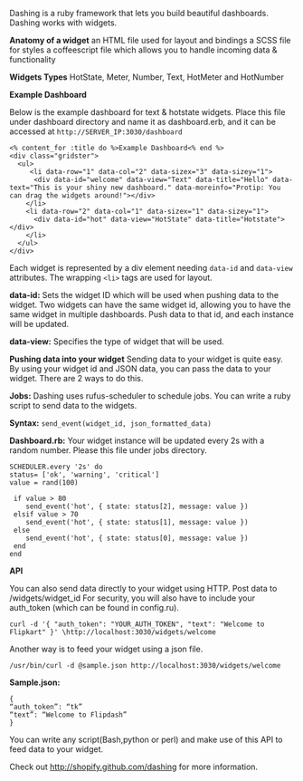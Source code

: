 Dashing is a ruby framework that lets you build beautiful dashboards. Dashing works with widgets. 

**Anatomy of a widget**
an HTML file used for layout and bindings
a SCSS file for styles
a coffeescript file which allows you to handle incoming data & functionality

**Widgets Types** HotState, Meter, Number, Text, HotMeter and HotNumber

**Example Dashboard**

Below is the example dashboard for text & hotstate widgets. Place this file under dashboard directory and name it as dashboard.erb, and it can be accessed at `http://SERVER_IP:3030/dashboard`

```
<% content_for :title do %>Example Dashboard<% end %>
<div class="gridster">
  <ul>
     <li data-row="1" data-col="2" data-sizex="3" data-sizey="1">
      <div data-id="welcome" data-view="Text" data-title="Hello" data-text="This is your shiny new dashboard." data-moreinfo="Protip: You can drag the widgets around!"></div>
    </li>
    <li data-row="2" data-col="1" data-sizex="1" data-sizey="1">
      <div data-id="hot" data-view="HotState" data-title="Hotstate"></div>
    </li>
  </ul>
</div>
```

Each widget is represented by a div element needing `data-id` and `data-view` attributes. The wrapping `<li>` tags are used for layout.

**data-id:** 
Sets the widget ID which will be used when pushing data to the widget. Two widgets can have the same widget id, allowing you to have the same widget in multiple dashboards. Push data to that id, and each instance will be updated.

**data-view:**
Specifies the type of widget that will be used.

**Pushing data into your widget**
Sending data to your widget is quite easy. By using your widget id and JSON data, you can pass the data to your widget. There are 2 ways to do this.

**Jobs:**  Dashing uses rufus-scheduler to schedule jobs. You can write a ruby script to send data to the widgets. 

**Syntax:**
`send_event(widget_id, json_formatted_data)`

**Dashboard.rb:** Your widget instance will be updated every 2s with a random number. Please this file under jobs directory.

```
SCHEDULER.every '2s' do
status= ['ok', 'warning', 'critical']
value = rand(100)

 if value > 80
	send_event('hot', { state: status[2], message: value })
 elsif value > 70
	send_event('hot', { state: status[1], message: value })
 else
	send_event('hot', { state: status[0], message: value })
 end
end
```

**API**

You can also send data directly to your widget using HTTP. Post data to /widgets/widget_id
For security, you will also have to include your auth_token (which can be found in config.ru).

`curl -d '{ "auth_token": "YOUR_AUTH_TOKEN", "text": "Welcome to Flipkart" }' \http://localhost:3030/widgets/welcome`

Another way is to feed your widget using a json file. 

`/usr/bin/curl -d @sample.json http://localhost:3030/widgets/welcome`

**Sample.json:**

```
{
“auth_token”: “tk”
“text”: “Welcome to Flipdash”
}
```


You can write any script(Bash,python or perl) and make use of this API to feed data to your widget.

Check out http://shopify.github.com/dashing for more information.
